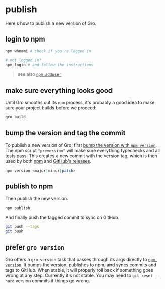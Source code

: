 # publish

Here's how to publish a new version of Gro.

## login to npm

```bash
npm whoami # check if you're logged in

# not logged in?
npm login # and follow the instructions
```

> see also [`npm adduser`](https://docs.npmjs.com/cli/v6/commands/npm-adduser)

## make sure everything looks good

Until Gro smooths out its `npm` process,
it's probably a good idea to make sure your project builds before we proceed:

```bash
gro build
```

## bump the version and tag the commit

To publish a new version of Gro,
first [bump the version with `npm version`](https://docs.npmjs.com/cli/v6/commands/npm-version).
The npm script `"preversion"` will make sure
everything typechecks and all tests pass.
This creates a new commit with the version tag,
which is then used by both
[npm](https://www.npmjs.com/package/@feltcoop/gro?activeTab=versions) and
[GitHub's releases](https://github.com/feltcoop/gro/releases).

```bash
npm version <major|minor|patch>
```

## publish to npm

Then publish the new version.

```bash
npm publish
```

And finally push the tagged commit to sync on GitHub.

```bash
git push --tags
git push
```

## prefer `gro version`

Gro offers a `gro version` task that passes through its args directly to
[`npm version`](https://docs.npmjs.com/cli/v6/commands/npm-version).
It bumps the version, publishes to npm, and syncs commits and tags to GitHub.
When stable, it will properly roll back if something goes wrong at any step.
Currently it's not stable. You may need to `git reset --hard` version commits if things go wrong.
